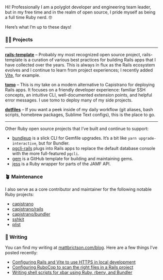 Hi! Professionally I am a polyglot developer and engineering team leader, but in my free time and in the realm of open source, I pride myself as being a full time Ruby nerd. 🤓

Here’s what I’m up to these days!

### 🧑‍💻 Projects

---

**[rails-template](https://github.com/mattbrictson/rails-template)** – Probably my most recognized open source project, rails-template is a curation of various best practices for building Rails apps that I have collected over the years. This is always in flux as the Rails ecosystem evolves and I continue to learn from project experiences; I recently added [Vite](https://github.com/mattbrictson/rails-template#optional-support-for-vite_rails%EF%B8%8F), for example.

**[tomo](https://github.com/mattbrictson/tomo)** – This is my take on a modern alternative to Capistrano for deploying Rails apps. It focuses on a friendly developer experience: familiar SSH concepts, an intuitive CLI, well-documented extension points, and helpful error messages. I use tomo to deploy many of my side projects.

**[dotfiles](https://github.com/mattbrictson/dotfiles)** – If you want a peek inside of my daily workflow (git aliases, bash scripts, homebrew packages, Sublime Text configs), this is the place to go.

---

Other Ruby open source projects that I’ve built and continue to support:

- [bundleup](https://github.com/mattbrictson/bundleup) is a slick CLI for Gemfile upgrades. It’s a bit like `yarn upgrade-interactive`, but for Bundler.
- [pgcli-rails](https://github.com/mattbrictson/pgcli-rails) plugs into Rails apps to replace the default database console with the more full-featured `pgcli`.
- [gem](https://github.com/mattbrictson/gem) is a GitHub template for building and maintaining gems.
- [jess](https://github.com/mattbrictson/jess) is a Ruby wrapper for parts of the JAMF API.


### 🪴 Maintenance

I also serve as a core contributor and maintainer for the following notable Ruby projects:

- [capistrano](https://github.com/capistrano/capistrano)
- [capistrano/rails](https://github.com/capistrano/rails)
- [capistrano/bundler](https://github.com/capistrano/bundler)
- [sshkit](https://github.com/capistrano/sshkit)
- [plist](https://github.com/patsplat/plist)


### 💬 Writing

You can find my writing at [mattbrictson.com/blog](https://mattbrictson.com/blog). Here are a few things I’ve posted recently:

- [Configuring Rails and Vite to use HTTPS in local development](https://mattbrictson.com/blog/rails-vite-localhost-https)
- [Configuring RuboCop to scan the right files in a Rails project](https://mattbrictson.com/blog/including-and-excluding-files-in-rubocop)
- [Writing shell scripts for xbar using Ruby, rbenv, and Bundler](https://mattbrictson.com/blog/writing-shell-scripts-in-ruby)
